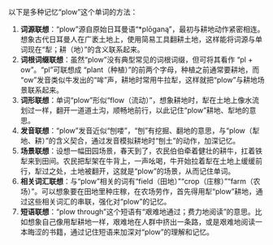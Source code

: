 以下是多种记忆“plow”这个单词的方法：
1. **词源联想**：“plow”源自原始日耳曼语“*plōganą”，最初与耕地动作紧密相连。想象古代日耳曼人在广袤土地上，使用简易工具翻耕土地，这样能将词源与单词现在“犁；耕（地）”的含义联系起来。 
2. **词根词缀联想**：虽然“plow”没有典型常见的词根词缀，但可将其看作 “pl + ow”。“pl”可联想成 “plant（种植）”的前两个字母，种植之前通常要耕地，而 “ow”发音类似牛发出的“哞”声，耕地时常用牛拉犁，这样就把“plow”与耕地场景联系起来。 
3. **词形联想**：单词“plow”形似“flow（流动）”，想象耕地时，犁在土地上像水流划过一样，翻开一道道土沟，顺畅地前行，以此记住“plow”耕地、犁地的意思。 
4. **发音联想**：“plow”发音近似“刨喽”，“刨”有挖掘、翻地的意思，与“plow（犁地、耕）”的含义契合，通过发音模拟耕地时“刨土”的动作，加深记忆。 
5. **场景联想**：设想一幅田园场景，春天到了，农民伯伯牵着健壮的耕牛，扛着铁犁来到田间。农民把犁架在牛背上，一声吆喝，牛开始拉着犁在土地上缓缓前行，犁过之处，土地被翻开，这就是“plow”的场景，从而记住单词。 
6. **相关词汇联想**：与“plow”相关的词有“field（田地）”“crop（庄稼）”“farm（农场）”。可以想象要在田地里种庄稼，在农场劳作，首先得用犁“plow”耕地，通过这些相关词汇的串联，强化对“plow”的记忆。 
7. **短语联想**：“plow through”这个短语有“艰难地通过；费力地阅读”的意思。比如想象自己像用犁耕地一样，艰难地在人群中挤出一条路，或是艰难地阅读一本晦涩的书籍，通过记住短语来加深对“plow”的理解和记忆。 